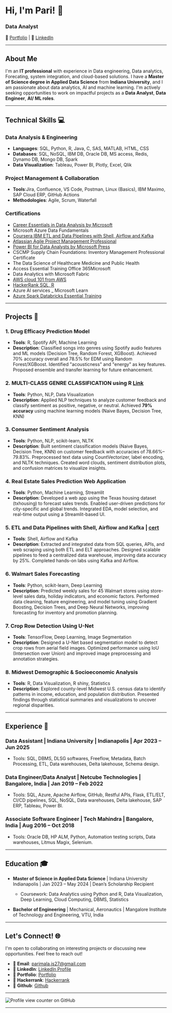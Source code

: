 # Hi, I'm Pari! 👋


### Data Analyst
🔗 [Portfolio](https://rimapala.my.canva.site/) | 🔗 [LinkedIn](https://www.linkedin.com/in/parimala-anja/) 

---

## About Me
I'm an **IT professional** with experience in Data engineering, Data analytics, Forecating, system integration, and cloud-based solutions. I have a **Master of Science degree in Applied Data Science** from **Indiana University**, and I am passionate about data analytics, AI and machine learning. 
I'm actively seeking opportunities to work on impactful projects as a **Data Analyst**, **Data Engineer**, **AI/ ML roles**.  

---

## Technical Skills 💻

### Data Analysis & Engineering
- **Languages**: SQL, Python, R, Java, C, SAS, MATLAB, HTML, CSS
- **Databases**: SQL, NoSQL, IBM DB, Oracle DB, MS access, Redis, Dynamo DB, Mongo DB, Spark  
- **Data Visualization**: Tableau, Power BI, Plotly, Excel, Qlik 

### Project Management & Collaboration
- **Tools**:Jira, Confluence, VS Code, Postman, Linux (Basics), IBM Maximo, SAP Cloud ERP, GitHub Actions
- **Methodologies**: Agile, Scrum, Waterfall  

### Certifications
- [Career Essentials in Data Analysis by Microsoft](https://www.linkedin.com/learning/certificates/9efd045792a5fd5167c97e00face6adb3eecdd0478ef787cff9bc68e7e131f44?trk=share_certificate)  
- Microsoft Azure Data Fundamentals
- [Coursera IBM ETL and Data Pipelines with Shell, Airflow and Kafka](https://www.coursera.org/account/accomplishments/verify/FQC37YVWZ94R)
- [Atlassian Agile Project Management Professional](https://www.linkedin.com/learning/certificates/943db5ace3c1948d6eec8d740e6328e93fb1dcc0aa647292eecc4f8c70cab98c?trk=share_certificate)
- [Power BI for Data Analysts by Microsoft Press](https://www.linkedin.com/learning/certificates/eb732ae4fde43c60a0ac2133602fcb04dd622da8a0bad2f77dfcf9fc805f2ff0?trk=share_certificate)
- CSCMP Supply Chain Foundations: Inventory Management Professional Certificate
- The Data Science of Healthcare Medicine and Public Health
- Access Essential Training Office 365Microsoft
- Data Analytics with Microsoft Fabric
- [AWS cloud 101 from AWS](https://www.credly.com/earner/earned/share/207d1a4c-50f5-4eab-88fd-91d440364d9f)
- [HackerRank SQL, R](https://www.hackerrank.com/profile/parimala_js27) 
- Azure AI services _ Microsoft Learn
- [Azure Spark Databricks Essential Training](https://www.linkedin.com/learning/certificates/8969302ae81941f2e5348374b207717928ccc2dae97f2a5fbb3ac88a3f1419f0?trk=share_certificate)

---

## Projects 🚀

### 1. Drug Efficacy Prediction Model 
- **Tools**: R, Spotify API, Machine Learning
- **Description**: Classified songs into genres using Spotify audio features and ML models (Decision Tree, Random Forest, XGBoost). Achieved 70% accuracy overall and 78.5% for EDM using Random Forest/XGBoost. Identified "acousticness" and "energy" as key features. Proposed ensemble and transfer learning for future enhancement.

### 2. MULTI-CLASS GENRE CLASSIFICATION  using R [Link](https://github.com/pari1jay/Spotify-classification-R)
- **Tools**: Python, NLP, Data Visualization  
- **Description**: Applied NLP techniques to analyze customer feedback and classify sentiment as positive, negative, or neutral. Achieved **79% accuracy** using machine learning models (Naive Bayes, Decision Tree, KNN)

### 3. Consumer Sentiment Analysis
- **Tools**: Python, NLP, scikit-learn, NLTK
- **Description**: Built sentiment classification models (Naive Bayes, Decision Tree, KNN) on customer feedback with accuracies of 78.66%–79.83%. Preprocessed text data using CountVectorizer, label encoding, and NLTK techniques. Created word clouds, sentiment distribution plots, and confusion matrices to visualize insights. 


### 4. Real Estate Sales Prediction Web Application
- **Tools**: Python, Machine Learning, Streamlit  
- **Description**: Developed a web app using the Texas housing dataset (txhousing) to forecast sales trends. Enabled user-driven predictions for city-specific and global trends. Integrated EDA, model selection, and real-time output using a Streamlit-based UI.
 

### 5. ETL and Data Pipelines with Shell, Airflow and Kafka | [cert](https://www.coursera.org/account/accomplishments/verify/FQC37YVWZ94R)
- **Tools**: Shell, Airflow and Kafka
- **Description**: Extracted and integrated data from SQL queries, APIs, and web scraping using both ETL and ELT approaches. Designed scalable pipelines to feed a centralized data warehouse, improving data accuracy by 25%. Completed hands-on labs using Kafka and Airflow.

### 6. Walmart Sales Forecasting
- **Tools**: Python, scikit-learn, Deep Learning
- **Description**: Predicted weekly sales for 45 Walmart stores using store-level sales data, holiday indicators, and economic factors. Performed data cleaning, feature engineering, and model tuning using Gradient Boosting, Decision Trees, and Deep Neural Networks, improving forecasting for inventory and promotion planning.

### 7. Crop Row Detection Using U-Net
- **Tools**: TensorFlow, Deep Learning, Image Segmentation
- **Description**: Designed a U-Net based segmentation model to detect crop rows from aerial field images. Optimized performance using IoU (Intersection over Union) and improved image preprocessing and annotation strategies.

### 8. Midwest Demographic & Socioeconomic Analysis
- **Tools**:  R, Data Visualization, R shiny, Statistics
- **Description**: Explored county-level Midwest U.S. census data to identify patterns in income, education, and population distribution. Presented findings through statistical summaries and visualizations to uncover regional disparities.


---

## Experience 💼
### Data Assistant | Indiana University | Indianapolis | Apr 2023 – Jun 2025  
 - Tools: SQL, DBMS,  DLSG softwares, Freeflow, Metadata, Batch Processing, ETL, Data warehouses, Delta lakehouse, Schema design.
### Data Engineer/Data Analyst | Netcube Technologies | Bangalore, India | Jan 2019 – Feb 2022  
 - Tools: SQL, Azure,  Apache Airflow, GitHub, Restful APIs, Flask, ETL/ELT, CI/CD pipelines, SQL, NoSQL, Data warehouses, Delta lakehouse, SAP ERP, Tableau, Power BI.
### Associate Software Engineer | Tech Mahindra | Bangalore, India | Aug 2016 – Oct 2018  
 - Tools: Oracle DB, HP ALM, Python, Automation testing scripts, Data warehouses, Litmus Magix, Selenium.

---

## Education 🎓
- **Master of Science in Applied Data Science** | Indiana University Indianapolis | Jan 2023 – May 2024  | Dean’s Scholarship Recipient
  - Coursework: Data Analytics using Python and R, Data Visualization, Deep Learning, Cloud Computing, DBMS, Statistics  

- **Bachelor of Engineering** | Mechanical, Aeronautics | Mangalore Institute of Technology and Engineering, VTU, India

---

## Let's Connect! 🌐
I'm open to collaborating on interesting projects or discussing new opportunities. Feel free to reach out!  
- 📧 **Email**: parimala.js27@gmail.com  
- 🔗 **LinkedIn**: [LinkedIn Profile](https://www.linkedin.com/in/parimala-anja/)  
- 🔗 **Portfolio**: [Portfolio](https://rimapala.my.canva.site/)
- 🔗 **Hackerrank**: [Hackerrank](https://www.hackerrank.com/profile/parimala_js27)
- 🔗 **Github**: [Github](https://www.github.com/pari1jay)

---
![Profile view counter on GitHub](https://komarev.com/ghpvc/?username=pari1jay&color=green)

---


